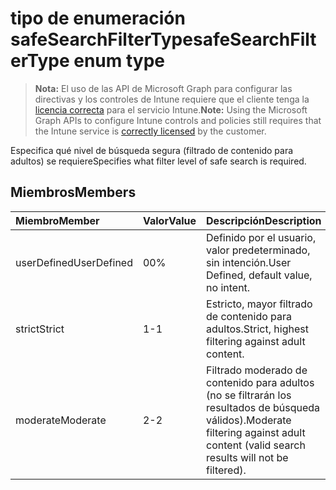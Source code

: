 # <a name="safesearchfiltertype-enum-type"></a><span data-ttu-id="6faac-101">tipo de enumeración safeSearchFilterType</span><span class="sxs-lookup"><span data-stu-id="6faac-101">safeSearchFilterType enum type</span></span>

> <span data-ttu-id="6faac-102">**Nota:** El uso de las API de Microsoft Graph para configurar las directivas y los controles de Intune requiere que el cliente tenga la [licencia correcta](https://go.microsoft.com/fwlink/?linkid=839381) para el servicio Intune.</span><span class="sxs-lookup"><span data-stu-id="6faac-102">**Note:** Using the Microsoft Graph APIs to configure Intune controls and policies still requires that the Intune service is [correctly licensed](https://go.microsoft.com/fwlink/?linkid=839381) by the customer.</span></span>

<span data-ttu-id="6faac-103">Especifica qué nivel de búsqueda segura (filtrado de contenido para adultos) se requiere</span><span class="sxs-lookup"><span data-stu-id="6faac-103">Specifies what filter level of safe search is required.</span></span>
## <a name="members"></a><span data-ttu-id="6faac-104">Miembros</span><span class="sxs-lookup"><span data-stu-id="6faac-104">Members</span></span>
|<span data-ttu-id="6faac-105">Miembro</span><span class="sxs-lookup"><span data-stu-id="6faac-105">Member</span></span>|<span data-ttu-id="6faac-106">Valor</span><span class="sxs-lookup"><span data-stu-id="6faac-106">Value</span></span>|<span data-ttu-id="6faac-107">Descripción</span><span class="sxs-lookup"><span data-stu-id="6faac-107">Description</span></span>|
|:---|:---|:---|
|<span data-ttu-id="6faac-108">userDefined</span><span class="sxs-lookup"><span data-stu-id="6faac-108">UserDefined</span></span>|<span data-ttu-id="6faac-109">0</span><span class="sxs-lookup"><span data-stu-id="6faac-109">0%</span></span>|<span data-ttu-id="6faac-110">Definido por el usuario, valor predeterminado, sin intención.</span><span class="sxs-lookup"><span data-stu-id="6faac-110">User Defined, default value, no intent.</span></span>|
|<span data-ttu-id="6faac-111">strict</span><span class="sxs-lookup"><span data-stu-id="6faac-111">Strict</span></span>|<span data-ttu-id="6faac-112">1</span><span class="sxs-lookup"><span data-stu-id="6faac-112">-1</span></span>|<span data-ttu-id="6faac-113">Estricto, mayor filtrado de contenido para adultos.</span><span class="sxs-lookup"><span data-stu-id="6faac-113">Strict, highest filtering against adult content.</span></span>|
|<span data-ttu-id="6faac-114">moderate</span><span class="sxs-lookup"><span data-stu-id="6faac-114">Moderate</span></span>|<span data-ttu-id="6faac-115">2</span><span class="sxs-lookup"><span data-stu-id="6faac-115">-2</span></span>|<span data-ttu-id="6faac-116">Filtrado moderado de contenido para adultos (no se filtrarán los resultados de búsqueda válidos).</span><span class="sxs-lookup"><span data-stu-id="6faac-116">Moderate filtering against adult content (valid search results will not be filtered).</span></span>|









